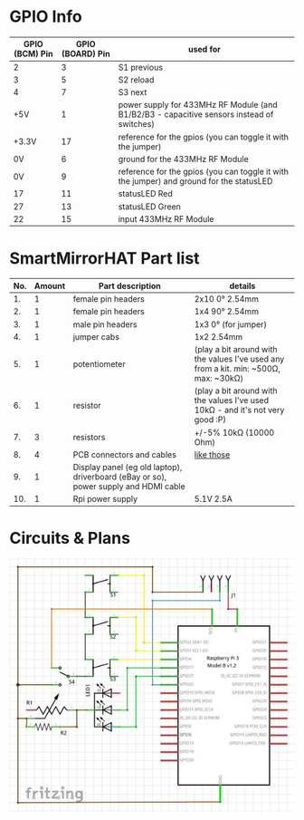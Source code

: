 # GPIO Info
| GPIO (BCM) Pin | GPIO (BOARD) Pin | used for |
| --- | --- | --- |
| 2 | 3 | S1 previous |
| 3 | 5 | S2 reload |
| 4 | 7 | S3 next |
| +5V | 1 | power supply for 433MHz RF Module (and B1/B2/B3 - capacitive sensors instead of switches) |
| +3.3V | 17 |  reference for the gpios (you can toggle it with the jumper) |
| 0V | 6 | ground for the 433MHz RF Module |
| 0V | 9 | reference for the gpios (you can toggle it with the jumper) and ground for the statusLED |
| 17 | 11 | statusLED Red |
| 27 | 13 | statusLED Green |
| 22 | 15 | input 433MHz RF Module |
# SmartMirrorHAT Part list
| No. | Amount | Part description | details
| --- | --- | --- | --- |
| 1. | 1 | female pin headers | 2x10 0° 2.54mm |
| 2. | 1 | female pin headers | 1x4 90° 2.54mm |
| 3. | 1 | male pin headers | 1x3 0° (for jumper) |
| 4. | 1 | jumper cabs | 1x2 2.54mm |
| 5. | 1 | potentiometer | (play a bit around with the values I've used any from a kit. min: ~500Ω, max: ~30kΩ) |
| 6. | 1 | resistor | (play a bit around with the values I've used 10kΩ - and it's not very good :P) |
| 7. | 3 | resistors | +/-5% 10kΩ (10000 Ohm) |
| 8. | 4 | PCB connectors and cables | [like those](https://www.reichelt.com/PCB-Connectors/PS-25-3W-BR/3/index.html?ACTION=3&GROUPID=7525&ARTICLE=14828) |
| 9. | 1 | Display panel (eg old laptop), driverboard (eBay or so), power supply and HDMI cable ||
| 10. | 1 | Rpi power supply | 5.1V 2.5A |
# Circuits & Plans
[![circuit 1](SmartMirrorHAT-circuit.png)](SmartMirrorHAT-circuit.png)
